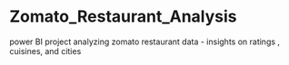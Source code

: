 # Zomato_Restaurant_Analysis
power BI project analyzing zomato restaurant data - insights on ratings , cuisines, and cities
